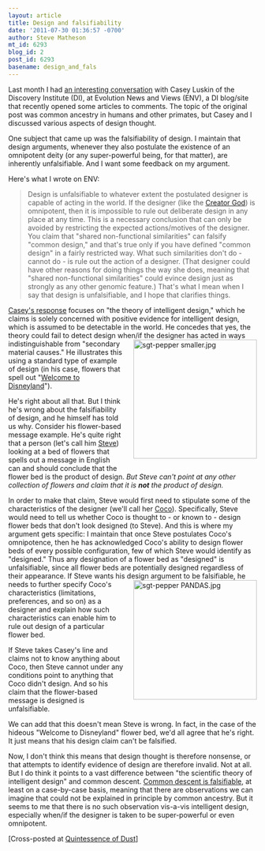 ```yaml
---
layout: article
title: Design and falsifiability
date: '2011-07-30 01:36:57 -0700'
author: Steve Matheson
mt_id: 6293
blog_id: 2
post_id: 6293
basename: design_and_fals
---
```

Last month I had [an interesting conversation](http://www.evolutionnews.org/2011/06/following_the_evidence_where_i047161.html) with Casey Luskin of the Discovery Institute (DI), at Evolution News and Views (ENV), a DI blog/site that recently opened some articles to comments. The topic of the original post was common ancestry in humans and other primates, but Casey and I discussed various aspects of design thought.

One subject that came up was the falsifiability of design. I maintain that design arguments, whenever they also postulate the existence of an omnipotent deity (or any super-powerful being, for that matter), are inherently unfalsifiable. And I want some feedback on my argument.

Here's what I wrote on ENV:


> Design is unfalsifiable to whatever extent the postulated designer is capable of acting in the world. If the designer (like the [Creator God](http://www.crcna.org/pages/nicene_creed.cfm)) is omnipotent, then it is impossible to rule out deliberate design in any place at any time. This is a necessary conclusion that can only be avoided by restricting the expected actions/motives of the designer. You claim that "shared non-functional similarities" can falsify "common design," and that's true only if you have defined "common design" in a fairly restricted way. What such similarities don't do - cannot do - is rule out the action of a designer. (That designer could have other reasons for doing things the way she does, meaning that "shared non-functional similarities" could evince design just as strongly as any other genomic feature.) That's what I mean when I say that design is unfalsifiable, and I hope that clarifies things.


[Casey's response](http://www.evolutionnews.org/2011/06/following_the_evidence_where_i047161.html#comment-9400011) focuses on "the theory of intelligent design," which he claims is solely concerned with positive evidence for intelligent design, which is assumed to be detectable in the world. He concedes that yes, the theory could fail to detect design when/if the designer has acted in ways indistinguishable from [<img src="{{ site.baseurl }}/uploads/2011/sgt-pepper smaller-thumb-250x241-894.jpg" alt="sgt-pepper smaller.jpg" width="250" height="241" style="float: right; margin: 0 0 20px 20px;" class="mt-image-right" />](/uploads/2011/sgt-pepper%20smaller.jpg)"secondary material causes." He illustrates this using a standard type of example of design (in his case, flowers that spell out "[Welcome to Disneyland](http://en.wikipedia.org/wiki/Welcome_to_the_Jungle)").

He's right about all that. But I think he's wrong about the falsifiability of design, and he himself has told us why. Consider his flower-based message example. He's quite right that a person (let's call him [Steve](http://prof.stevesteve.org/)) looking at a bed of flowers that spells out a message in English can and should conclude that the flower bed is the product of design. _But Steve can't point at any other collection of flowers and claim that it is **not** the product of design._

In order to make that claim, Steve would first need to stipulate some of the characteristics of the designer (we'll call her [Coco](http://en.wikipedia.org/wiki/Coco_Chanel)). Specifically, Steve would need to tell us whether Coco is thought to - or known to - design flower beds that don't look designed (to Steve). And this is where my argument gets specific: I maintain that once Steve postulates Coco's omnipotence, then he has acknowledged Coco's ability to design flower beds of every possible configuration, few of which Steve would identify as "designed." Thus any designation of a flower bed as "designed" is unfalsifiable, since all flower beds are potentially designed regardless of their appearance. If Steve wants his [<img src="{{ site.baseurl }}/uploads/2011/sgt-pepper PANDAS-thumb-250x242-892.jpg" alt="sgt-pepper PANDAS.jpg" width="250" height="242" style="float: right; margin: 0 0 20px 20px;" class="mt-image-right" />](/uploads/2011/sgt-pepper%20PANDAS.jpg)design argument to be falsifiable, he needs to further specify Coco's characteristics (limitations, preferences, and so on) as a designer and explain how such characteristics can enable him to rule out design of a particular flower bed.

If Steve takes Casey's line and claims not to know anything about Coco, then Steve cannot under any conditions point to anything that Coco didn't design. And so his claim that the flower-based message is designed is unfalsifiable.

We can add that this doesn't mean Steve is wrong. In fact, in the case of the hideous "Welcome to Disneyland" flower bed, we'd all agree that he's right. It just means that his design claim can't be falsified.

Now, I don't think this means that design thought is therefore nonsense, or that attempts to identify evidence of design are therefore invalid. Not at all. But I do think it points to a vast difference between "the scientific theory of intelligent design" and common descent. [Common descent is falsifiable](http://www.talkorigins.org/faqs/comdesc/), at least on a case-by-case basis, meaning that there are observations we can imagine that could not be explained in principle by common ancestry. But it seems to me that there is no such observation vis-a-vis intelligent design, especially when/if the designer is taken to be super-powerful or even omnipotent.

\[Cross-posted at [Quintessence of Dust](http://sfmatheson.blogspot.com/2011/07/design-and-falsifiability.html)\]
